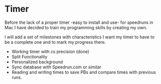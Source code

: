 # Timer
Before the lack of a proper timer -easy to install and use- for speedruns in Mac I have decided to train my programming skills by creating my own.

I will add a set of milestones with characteristics I want my timer to have to be a complete one and to mark my progress there.

- Working timer with cs precision (done)
- Split Functionality
- Personalized background
- Sync database with Speedrun.com or similar
- Reading and writing times to save PBs and compare times with previous runs.
